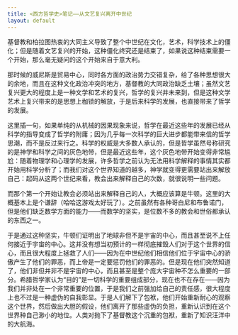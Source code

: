 ```yaml
---
title: <西方哲学史>笔记——从文艺复兴离开中世纪
layout: default
---
```


基督教和柏拉图热衷的大同主义导致了整个中世纪在文化，艺术，科学技术上的僵化；但是随着文艺复兴的开始，这种僵化终究还是结束了，如果说这种结束需要一个开始，那么毫无疑问的这个开始来自于意大利。

那时候的威尼斯是贸易中心，同时各方面的政治势力交错复杂，给了各种思想很大的余地，而且在这种文化政治冲突的地方，基督教的大同政治缺乏土壤；虽然文艺复兴更大的程度上是一种文学和艺术的复兴，哲学的复兴并未来到，但是这种文学艺术上复兴带来的是思想上枷锁的解放，于是后来科学的发展，也直接带来了哲学的发展。

这里插一句，如果单纯的从机械的因果现象来说，哲学在最近这些年的发展已经从科学的指导变成了哲学的附庸；因为几乎每一次科学的巨大进步都能带来信的哲学思潮，而不是反过来行之。科学的权威是大多数人承认的，但是哲学虽然号称研究的是神学和科学之间的灰色地带，但是最近这些年，这个灰色地带开始变得非常尴尬：随着物理学和心理学的发展，许多哲学之前认为无法用科学解释的事情其实都开始用科学分析了；而我们对这个世界知道的越多，神学就变得更需要站出来解放自己：起码从这两个世纪来看，教会出来解释自己的次数，就很说明一些问题。

而那个第一个开始让教会必须站出来解释自己的人，大概应该算是牛顿。这里的大概基本上是个谦辞（哈哈这游戏太好玩了）。之前虽然有各种哥白尼和布鲁诺门，但是他们缺乏数学方面的能力——而数学的坚实，是位数不多的教会和世俗都承认的东西之一。

于是通过这种坚实，牛顿们证明出了地球非但不是宇宙的中心，而且甚至说不上任何接近于宇宙的中心。这并没有想当初预计的一样彻底摧毁人们对于这个世界的信心，而且很大程度上拯救了人们——因为在中世纪他们相信他们位于宇宙中心的骄傲产生了他们的罪恶，而上帝是一定要惩罚他们的罪恶的。但是现在他们突然知道了，他们非但并非不是宇宙的中心，而且甚至是整个庞大宇宙种不怎么重要的一部分。希腊哲学家认为“目的”是一切科学的重要组成部分，现在也不在存在——因为我们并非处在一个非常重要的位置，于是我们之前强加给自己的责任感，很大程度上也不过是一种虚伪的自我彰显。于是人们解下了包袱，他们开始重新耐心的观察这个世界，然后做出大胆的假设，他们离开了那些虚伪的负担，重新认识到在这个世界种自己渺小的地位。人类对抛下了基督教这个沉重的包袱，重新了知识汪洋中的大航海。